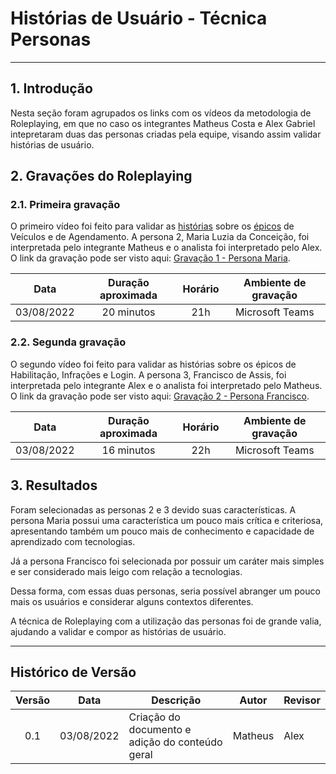 # Histórias de Usuário - Técnica Personas
***

## 1. Introdução

Nesta seção foram agrupados os links com os vídeos da metodologia de Roleplaying, em que no caso os integrantes Matheus Costa e Alex Gabriel intepretaram duas das personas criadas pela equipe, visando assim validar histórias de usuário.

## 2. Gravações do Roleplaying

### 2.1. Primeira gravação
O primeiro vídeo foi feito para validar as [histórias](../historia.md) sobre os [épicos](../historia.md) de Veículos e de Agendamento. A persona 2, Maria Luzia da Conceição, foi interpretada pelo integrante Matheus e o analista foi interpretado pelo Alex. O link da gravação pode ser visto aqui: [Gravação 1 - Persona Maria](https://unbbr-my.sharepoint.com/:v:/g/personal/200056603_aluno_unb_br/EfU8XGY65-VMku7I3RwHGSUBGayY0B_7IvSk1FakOSVNLQ).

| Data | Duração aproximada | Horário | Ambiente de gravação |
|:----:|:------------------:|:-------:|:--------------------:|
| 03/08/2022 | 20 minutos | 21h | Microsoft Teams |


### 2.2. Segunda gravação
O segundo vídeo foi feito para validar as histórias sobre os épicos de Habilitação, Infrações e Login. A persona 3, Francisco de Assis, foi interpretada pelo integrante Alex e o analista foi interpretado pelo Matheus. O link da gravação pode ser visto aqui: [Gravação 2 - Persona Francisco](https://unbbr-my.sharepoint.com/:v:/g/personal/200056603_aluno_unb_br/EUutTcvGj0RHlkbA8Z8jWRYBDh1S5L4nd2cDrt6Ey_GVHg).

| Data | Duração aproximada | Horário | Ambiente de gravação |
|:----:|:------------------:|:-------:|:--------------------:|
| 03/08/2022 | 16 minutos | 22h | Microsoft Teams |

## 3. Resultados

Foram selecionadas as personas 2 e 3 devido suas características. A persona Maria possui uma característica um pouco mais crítica e criteriosa, apresentando também um pouco mais de conhecimento e capacidade de aprendizado com tecnologias.

Já a persona Francisco foi selecionada por possuir um caráter mais simples e ser considerado mais leigo com relação a tecnologias.

Dessa forma, com essas duas personas, seria possível abranger um pouco mais os usuários e considerar alguns contextos diferentes.

A técnica de Roleplaying com a utilização das personas foi de grande valia, ajudando a validar e compor as histórias de usuário.

***
## Histórico de Versão
|  Versão   | Data       | Descrição           | Autor  | Revisor|
|:---------:|------------|---------------------|--------|--------|
| 0.1 | 03/08/2022 | Criação do documento e adição do conteúdo geral | Matheus | Alex |